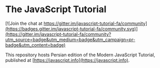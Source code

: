 ﻿# The JavaScript Tutorial

[![Join the chat at https://gitter.im/javascript-tutorial-fa/community](https://badges.gitter.im/javascript-tutorial-fa/community.svg)](https://gitter.im/javascript-tutorial-fa/community?utm_source=badge&utm_medium=badge&utm_campaign=pr-badge&utm_content=badge)

This repository hosts Persian edition of the Modern JavaScript Tutorial, published at [https://javascript.info](https://javascript.info).

